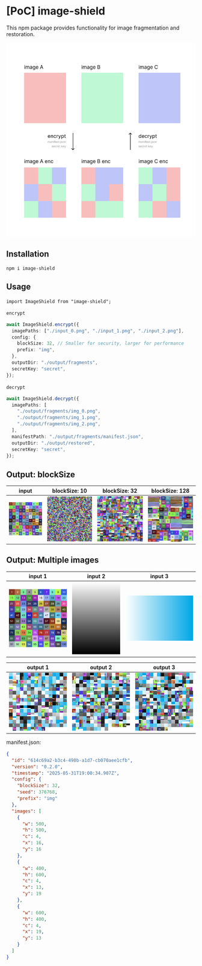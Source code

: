 # [PoC] image-shield

This npm package provides functionality for image fragmentation and restoration.

![](.docs/figure.png)


## Installation

```
npm i image-shield
```

## Usage

```
import ImageShield from "image-shield";
```

`encrypt`

```ts
await ImageShield.encrypt({
  imagePaths: ["./input_0.png", "./input_1.png", "./input_2.png"],
  config: {
    blockSize: 32, // Smaller for security, larger for performance
    prefix: "img",
  },
  outputDir: "./output/fragments",
  secretKey: "secret",
});
```

`decrypt`

```ts
await ImageShield.decrypt({
  imagePaths: [
    "./output/fragments/img_0.png",
    "./output/fragments/img_1.png",
    "./output/fragments/img_2.png",
  ],
  manifestPath: "./output/fragments/manifest.json",
  outputDir: "./output/restored",
  secretKey: "secret",
});
```

## Output: blockSize

| input | blockSize: 10 | blockSize: 32 | blockSize: 128 |
|:-------:|:---------------:|:---------------:|:----------------:|
| ![](.docs/input_sample.png) | ![](.docs/output_10.png) | ![](.docs/output_32.png) | ![](.docs/output_128.png) |

## Output: Multiple images

| input 1 | input 2 | input 3 |
|:-------:|:---------------:|:---------------:|
| ![](.docs/input_sample.png) | ![](.docs/input_sample_mono.png) | ![](.docs/input_sample_blue.png) |

| output 1 | output 2 | output 3 |
|:-------:|:---------------:|:---------------:|
| ![](.docs/output_m0.png) | ![](.docs/output_m1.png) | ![](.docs/output_m2.png) |

manifest.json: 

```json
{
  "id": "614c69a2-b3c4-490b-a1d7-cb070aee1cfb",
  "version": "0.2.0",
  "timestamp": "2025-05-31T19:00:34.907Z",
  "config": {
    "blockSize": 32,
    "seed": 376768,
    "prefix": "img"
  },
  "images": [
    {
      "w": 500,
      "h": 500,
      "c": 4,
      "x": 16,
      "y": 16
    },
    {
      "w": 400,
      "h": 600,
      "c": 4,
      "x": 13,
      "y": 19
    },
    {
      "w": 600,
      "h": 400,
      "c": 4,
      "x": 19,
      "y": 13
    }
  ]
}
```
